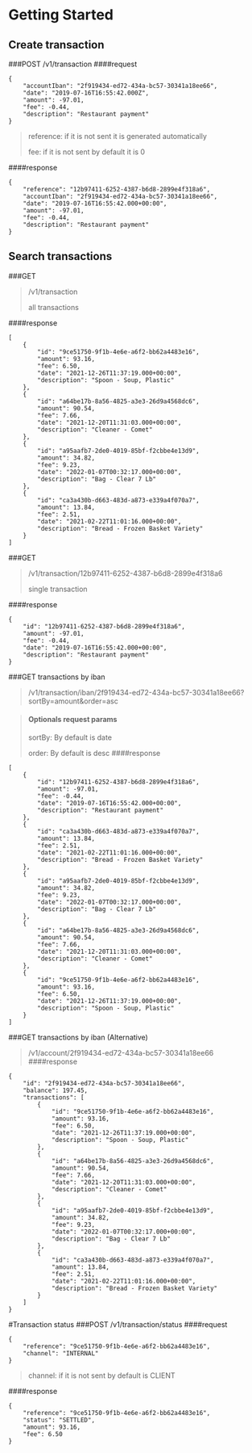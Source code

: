 # Getting Started

## Create transaction
###POST /v1/transaction
####request
```
{
    "accountIban": "2f919434-ed72-434a-bc57-30341a18ee66",
    "date": "2019-07-16T16:55:42.000Z",
    "amount": -97.01,
    "fee": -0.44,
    "description": "Restaurant payment"
}
```
>reference: if it is not sent it is generated automatically
>
>fee: if it is not sent by default it is 0

####response
```
{
    "reference": "12b97411-6252-4387-b6d8-2899e4f318a6",
    "accountIban": "2f919434-ed72-434a-bc57-30341a18ee66",
    "date": "2019-07-16T16:55:42.000+00:00",
    "amount": -97.01,
    "fee": -0.44,
    "description": "Restaurant payment"
}
```
## Search transactions
###GET 
>/v1/transaction
> 
>all transactions

####response
```
[
    {
        "id": "9ce51750-9f1b-4e6e-a6f2-bb62a4483e16",
        "amount": 93.16,
        "fee": 6.50,
        "date": "2021-12-26T11:37:19.000+00:00",
        "description": "Spoon - Soup, Plastic"
    },
    {
        "id": "a64be17b-8a56-4825-a3e3-26d9a4568dc6",
        "amount": 90.54,
        "fee": 7.66,
        "date": "2021-12-20T11:31:03.000+00:00",
        "description": "Cleaner - Comet"
    },
    {
        "id": "a95aafb7-2de0-4019-85bf-f2cbbe4e13d9",
        "amount": 34.82,
        "fee": 9.23,
        "date": "2022-01-07T00:32:17.000+00:00",
        "description": "Bag - Clear 7 Lb"
    },
    {
        "id": "ca3a430b-d663-483d-a873-e339a4f070a7",
        "amount": 13.84,
        "fee": 2.51,
        "date": "2021-02-22T11:01:16.000+00:00",
        "description": "Bread - Frozen Basket Variety"
    }
]
```

###GET 
>/v1/transaction/12b97411-6252-4387-b6d8-2899e4f318a6
>
>single transaction

####response
```
{
    "id": "12b97411-6252-4387-b6d8-2899e4f318a6",
    "amount": -97.01,
    "fee": -0.44,
    "date": "2019-07-16T16:55:42.000+00:00",
    "description": "Restaurant payment"
}
```

###GET transactions by iban 
>/v1/transaction/iban/2f919434-ed72-434a-bc57-30341a18ee66?sortBy=amount&order=asc

>#### Optionals request params
> 
>sortBy: By default is date
> 
>order: By default is desc
####response
```
[
    {
        "id": "12b97411-6252-4387-b6d8-2899e4f318a6",
        "amount": -97.01,
        "fee": -0.44,
        "date": "2019-07-16T16:55:42.000+00:00",
        "description": "Restaurant payment"
    },
    {
        "id": "ca3a430b-d663-483d-a873-e339a4f070a7",
        "amount": 13.84,
        "fee": 2.51,
        "date": "2021-02-22T11:01:16.000+00:00",
        "description": "Bread - Frozen Basket Variety"
    },
    {
        "id": "a95aafb7-2de0-4019-85bf-f2cbbe4e13d9",
        "amount": 34.82,
        "fee": 9.23,
        "date": "2022-01-07T00:32:17.000+00:00",
        "description": "Bag - Clear 7 Lb"
    },
    {
        "id": "a64be17b-8a56-4825-a3e3-26d9a4568dc6",
        "amount": 90.54,
        "fee": 7.66,
        "date": "2021-12-20T11:31:03.000+00:00",
        "description": "Cleaner - Comet"
    },
    {
        "id": "9ce51750-9f1b-4e6e-a6f2-bb62a4483e16",
        "amount": 93.16,
        "fee": 6.50,
        "date": "2021-12-26T11:37:19.000+00:00",
        "description": "Spoon - Soup, Plastic"
    }
]
```

###GET transactions by iban (Alternative)
>/v1/account/2f919434-ed72-434a-bc57-30341a18ee66
####response
```
{
    "id": "2f919434-ed72-434a-bc57-30341a18ee66",
    "balance": 197.45,
    "transactions": [
        {
            "id": "9ce51750-9f1b-4e6e-a6f2-bb62a4483e16",
            "amount": 93.16,
            "fee": 6.50,
            "date": "2021-12-26T11:37:19.000+00:00",
            "description": "Spoon - Soup, Plastic"
        },
        {
            "id": "a64be17b-8a56-4825-a3e3-26d9a4568dc6",
            "amount": 90.54,
            "fee": 7.66,
            "date": "2021-12-20T11:31:03.000+00:00",
            "description": "Cleaner - Comet"
        },
        {
            "id": "a95aafb7-2de0-4019-85bf-f2cbbe4e13d9",
            "amount": 34.82,
            "fee": 9.23,
            "date": "2022-01-07T00:32:17.000+00:00",
            "description": "Bag - Clear 7 Lb"
        },
        {
            "id": "ca3a430b-d663-483d-a873-e339a4f070a7",
            "amount": 13.84,
            "fee": 2.51,
            "date": "2021-02-22T11:01:16.000+00:00",
            "description": "Bread - Frozen Basket Variety"
        }
    ]
}
```
#Transaction status
###POST /v1/transaction/status
####request
```
{
    "reference": "9ce51750-9f1b-4e6e-a6f2-bb62a4483e16",
    "channel": "INTERNAL"
}
```
>channel: if it is not sent by default is CLIENT

####response
```
{
    "reference": "9ce51750-9f1b-4e6e-a6f2-bb62a4483e16",
    "status": "SETTLED",
    "amount": 93.16,
    "fee": 6.50
}
```